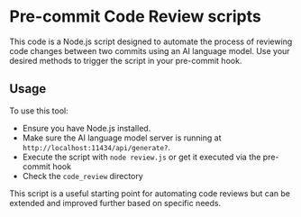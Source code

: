 # Pre-commit Code Review scripts

This code is a Node.js script designed to automate the process of reviewing code changes between two commits using an AI language model. Use your desired methods to trigger the script in your pre-commit hook.

## Usage

To use this tool:

- Ensure you have Node.js installed.
- Make sure the AI language model server is running at `http://localhost:11434/api/generate?`.
- Execute the script with `node review.js` or get it executed via the pre-commit hook
- Check the `code_review` directory

This script is a useful starting point for automating code reviews but can be extended and improved further based on specific needs.
